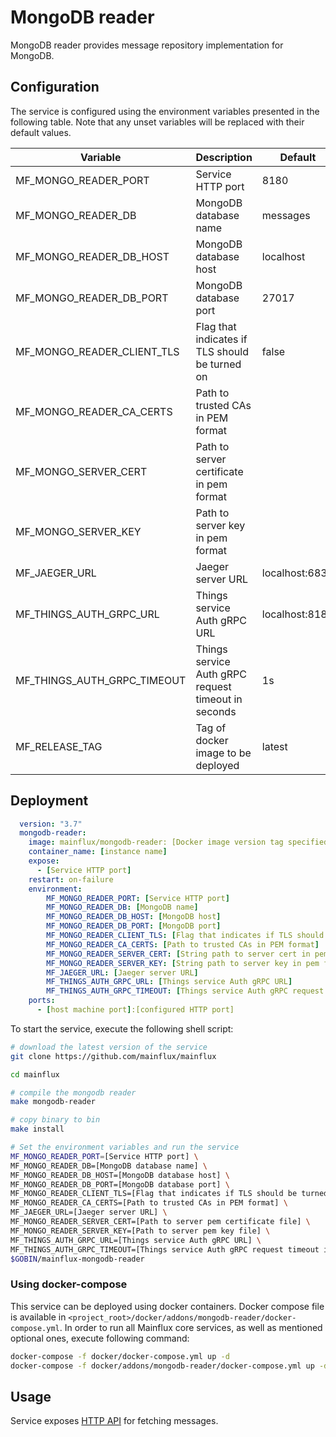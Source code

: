 # MongoDB reader

MongoDB reader provides message repository implementation for MongoDB.

## Configuration

The service is configured using the environment variables presented in the
following table. Note that any unset variables will be replaced with their
default values.

| Variable                    | Description                                         | Default        |
|-----------------------------|-----------------------------------------------------|----------------|
| MF_MONGO_READER_PORT        | Service HTTP port                                   | 8180           |
| MF_MONGO_READER_DB          | MongoDB database name                               | messages       |
| MF_MONGO_READER_DB_HOST     | MongoDB database host                               | localhost      |
| MF_MONGO_READER_DB_PORT     | MongoDB database port                               | 27017          |
| MF_MONGO_READER_CLIENT_TLS  | Flag that indicates if TLS should be turned on      | false          |
| MF_MONGO_READER_CA_CERTS    | Path to trusted CAs in PEM format                   |                |
| MF_MONGO_SERVER_CERT        | Path to server certificate in pem format            |                |
| MF_MONGO_SERVER_KEY         | Path to server key in pem format                    |                |
| MF_JAEGER_URL               | Jaeger server URL                                   | localhost:6831 |
| MF_THINGS_AUTH_GRPC_URL     | Things service Auth gRPC URL                        | localhost:8181 |
| MF_THINGS_AUTH_GRPC_TIMEOUT | Things service Auth gRPC request timeout in seconds | 1s             |
| MF_RELEASE_TAG              | Tag of docker image to be deployed                  | latest         |

## Deployment

```yaml
  version: "3.7"
  mongodb-reader:
    image: mainflux/mongodb-reader: [Docker image version tag specified by MF_RELEASE_TAG]
    container_name: [instance name]
    expose:
      - [Service HTTP port]
    restart: on-failure
    environment:
        MF_MONGO_READER_PORT: [Service HTTP port]
        MF_MONGO_READER_DB: [MongoDB name]
        MF_MONGO_READER_DB_HOST: [MongoDB host]
        MF_MONGO_READER_DB_PORT: [MongoDB port]
        MF_MONGO_READER_CLIENT_TLS: [Flag that indicates if TLS should be turned on]
        MF_MONGO_READER_CA_CERTS: [Path to trusted CAs in PEM format]
        MF_MONGO_READER_SERVER_CERT: [String path to server cert in pem format]
        MF_MONGO_READER_SERVER_KEY: [String path to server key in pem format]
        MF_JAEGER_URL: [Jaeger server URL]
        MF_THINGS_AUTH_GRPC_URL: [Things service Auth gRPC URL]
        MF_THINGS_AUTH_GRPC_TIMEOUT: [Things service Auth gRPC request timeout in seconds]
    ports:
      - [host machine port]:[configured HTTP port]
```

To start the service, execute the following shell script:

```bash
# download the latest version of the service
git clone https://github.com/mainflux/mainflux

cd mainflux

# compile the mongodb reader
make mongodb-reader

# copy binary to bin
make install

# Set the environment variables and run the service
MF_MONGO_READER_PORT=[Service HTTP port] \
MF_MONGO_READER_DB=[MongoDB database name] \
MF_MONGO_READER_DB_HOST=[MongoDB database host] \
MF_MONGO_READER_DB_PORT=[MongoDB database port] \
MF_MONGO_READER_CLIENT_TLS=[Flag that indicates if TLS should be turned on] \
MF_MONGO_READER_CA_CERTS=[Path to trusted CAs in PEM format] \
MF_JAEGER_URL=[Jaeger server URL] \
MF_MONGO_READER_SERVER_CERT=[Path to server pem certificate file] \
MF_MONGO_READER_SERVER_KEY=[Path to server pem key file] \
MF_THINGS_AUTH_GRPC_URL=[Things service Auth gRPC URL] \
MF_THINGS_AUTH_GRPC_TIMEOUT=[Things service Auth gRPC request timeout in seconds] \
$GOBIN/mainflux-mongodb-reader

```

### Using docker-compose

This service can be deployed using docker containers. Docker compose file is
available in `<project_root>/docker/addons/mongodb-reader/docker-compose.yml`.
In order to run all Mainflux core services, as well as mentioned optional ones,
execute following command:

```bash
docker-compose -f docker/docker-compose.yml up -d
docker-compose -f docker/addons/mongodb-reader/docker-compose.yml up -d
```

## Usage

Service exposes [HTTP API][doc] for fetching messages.

[doc]: ../openapi.yml
